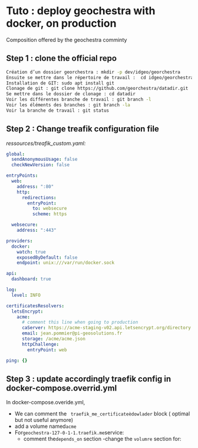 # Tuto : deploy geochestra with docker, on production

Composition offered by the geochestra comminty

##  Step 1 : clone the official repo
```bash
Création d’un dossier georchestra : mkdir -p dev/idgeo/georchestra
Ensuite se mettre dans le répertoire de travail :  cd idgeo/georchestra/
Installation de GIT: sudo apt install git
Clonage de git : git clone https://github.com/georchestra/datadir.git
Se mettre dans le dossier de clonage : cd datadir
Voir les différentes branche de travail : git branch -l
Voir les éléments des branches : git branch -la
Voir la branche de travail : git status
```
## Step 2 : Change treafik configuration file
*ressources/treafik_custom.yaml:*
```yaml
global: 
  sendAnonymousUsage: false
  checkNewVersion: false

entryPoints:
  web:
    address: ":80"
    http:
      redirections:
        entryPoint:
          to: websecure
          scheme: https

  websecure:
    address: ":443"

providers:
  docker:
    watch: true
    exposedByDefault: false
    endpoint: unix:///var/run/docker.sock

api:
  dashboard: true

log:
  level: INFO

certificatesResolvers:
  letsEncrypt:
    acme:
      # comment this line when going to production
      caServer: https://acme-staging-v02.api.letsencrypt.org/directory
      email: jean.pommier@pi-geosolutions.fr
      storage: /acme/acme.json
      httpChallenge:
        entryPoint: web

ping: {}
```

## Step 3 : update accordingly traefik config in docker-compose.overrid.yml
In docker-compose.overide.yml,
- We can comment the ` traefik_me_certificateèdowlader` block ( optimal but not useful anymore)
- add a volume named`acme`
- For`geochestra-127-0-1-1.traefik.me`service:
  - comment the`depends_on` section
  -change the `volumre` section for:
  ```
  
  ```

